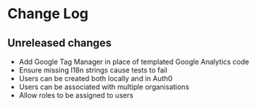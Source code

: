 # Change Log

## Unreleased changes

- Add Google Tag Manager in place of templated Google Analytics code
- Ensure missing I18n strings cause tests to fail
- Users can be created both locally and in Auth0
- Users can be associated with multiple organisations
- Allow roles to be assigned to users
